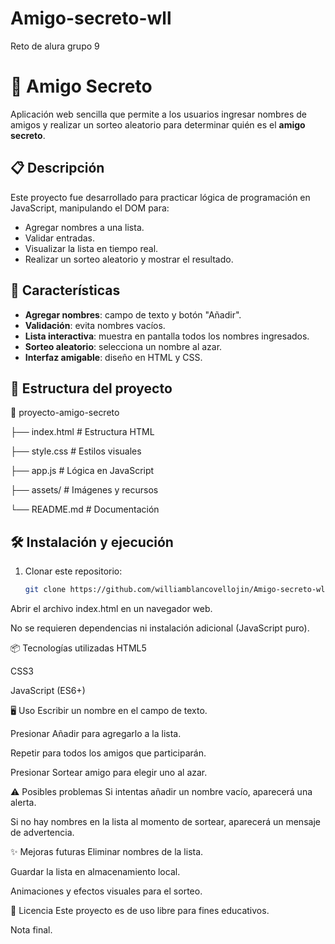# Amigo-secreto-wll
Reto de alura grupo 9
# 🎁 Amigo Secreto

Aplicación web sencilla que permite a los usuarios ingresar nombres de amigos y realizar un sorteo aleatorio para determinar quién es el **amigo secreto**.

## 📋 Descripción
Este proyecto fue desarrollado para practicar lógica de programación en JavaScript, manipulando el DOM para:
- Agregar nombres a una lista.
- Validar entradas.
- Visualizar la lista en tiempo real.
- Realizar un sorteo aleatorio y mostrar el resultado.

## 🚀 Características
- **Agregar nombres**: campo de texto y botón "Añadir".
- **Validación**: evita nombres vacíos.
- **Lista interactiva**: muestra en pantalla todos los nombres ingresados.
- **Sorteo aleatorio**: selecciona un nombre al azar.
- **Interfaz amigable**: diseño en HTML y CSS.

## 📂 Estructura del proyecto
📁 proyecto-amigo-secreto

├── index.html # Estructura HTML

├── style.css # Estilos visuales

├── app.js # Lógica en JavaScript

├── assets/ # Imágenes y recursos

└── README.md # Documentación

## 🛠️ Instalación y ejecución
1. Clonar este repositorio:
   ```bash
   git clone https://github.com/williamblancovellojin/Amigo-secreto-wll.git
Abrir el archivo index.html en un navegador web.

No se requieren dependencias ni instalación adicional (JavaScript puro).

📦 Tecnologías utilizadas
HTML5

CSS3

JavaScript (ES6+)

🖥️ Uso
Escribir un nombre en el campo de texto.

Presionar Añadir para agregarlo a la lista.

Repetir para todos los amigos que participarán.

Presionar Sortear amigo para elegir uno al azar.

⚠️ Posibles problemas
Si intentas añadir un nombre vacío, aparecerá una alerta.

Si no hay nombres en la lista al momento de sortear, aparecerá un mensaje de advertencia.

✨ Mejoras futuras
Eliminar nombres de la lista.

Guardar la lista en almacenamiento local.

Animaciones y efectos visuales para el sorteo.

📄 Licencia
Este proyecto es de uso libre para fines educativos.

Nota final. 
